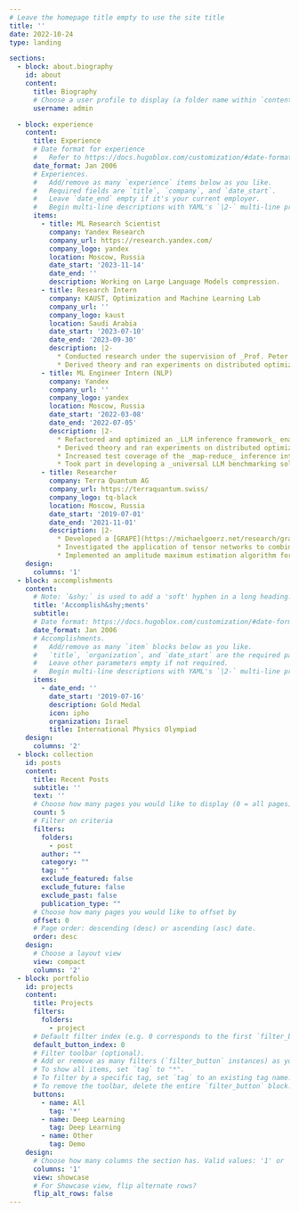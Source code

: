 ```yaml
---
# Leave the homepage title empty to use the site title
title: ''
date: 2022-10-24
type: landing

sections:
  - block: about.biography
    id: about
    content:
      title: Biography
      # Choose a user profile to display (a folder name within `content/authors/`)
      username: admin

  - block: experience
    content:
      title: Experience
      # Date format for experience
      #   Refer to https://docs.hugoblox.com/customization/#date-format
      date_format: Jan 2006
      # Experiences.
      #   Add/remove as many `experience` items below as you like.
      #   Required fields are `title`, `company`, and `date_start`.
      #   Leave `date_end` empty if it's your current employer.
      #   Begin multi-line descriptions with YAML's `|2-` multi-line prefix.
      items:
        - title: ML Research Scientist
          company: Yandex Research
          company_url: https://research.yandex.com/
          company_logo: yandex
          location: Moscow, Russia
          date_start: '2023-11-14'
          date_end: ''
          description: Working on Large Language Models compression.
        - title: Research Intern
          company: KAUST, Optimization and Machine Learning Lab
          company_url: ''
          company_logo: kaust
          location: Saudi Arabia
          date_start: '2023-07-10'
          date_end: '2023-09-30'
          description: |2-
            * Conducted research under the supervision of _Prof. Peter Richtárik_.
            * Derived theory and ran experiments on distributed optimization, focusing on communication compression.
        - title: ML Engineer Intern (NLP)
          company: Yandex
          company_url: ''
          company_logo: yandex
          location: Moscow, Russia
          date_start: '2022-03-08'
          date_end: '2022-07-05'
          description: |2-
            * Refactored and optimized an _LLM inference framework_ enabling abstract _tabular data_ insertion for efficient _map‑reduce_ inference.
            * Derived theory and ran experiments on distributed optimization, focusing on communication compression.
            * Increased test coverage of the _map‑reduce_ inference interface from 0 to 85% through rigorous unit testing.
            * Took part in developing a _universal LLM benchmarking solution_ adapting _two datasets_ for it.
        - title: Researcher
          company: Terra Quantum AG
          company_url: https://terraquantum.swiss/
          company_logo: tq-black
          location: Moscow, Russia
          date_start: '2019-07-01'
          date_end: '2021-11-01'
          description: |2-
            * Developed a [GRAPE](https://michaelgoerz.net/research/grape_june_2010_slides.pdf) based framework for algorithmic cooling and quantum computations.
            * Investigated the application of tensor networks to combinatorial optimisation.
            * Implemented an amplitude maximum estimation algorithm for pure states via tensor trains.
    design:
      columns: '1'
  - block: accomplishments
    content:
      # Note: `&shy;` is used to add a 'soft' hyphen in a long heading.
      title: 'Accomplish&shy;ments'
      subtitle:
      # Date format: https://docs.hugoblox.com/customization/#date-format
      date_format: Jan 2006
      # Accomplishments.
      #   Add/remove as many `item` blocks below as you like.
      #   `title`, `organization`, and `date_start` are the required parameters.
      #   Leave other parameters empty if not required.
      #   Begin multi-line descriptions with YAML's `|2-` multi-line prefix.
      items:
        - date_end: ''
          date_start: '2019-07-16'
          description: Gold Medal
          icon: ipho
          organization: Israel
          title: International Physics Olympiad
    design:
      columns: '2'
  - block: collection
    id: posts
    content:
      title: Recent Posts
      subtitle: ''
      text: ''
      # Choose how many pages you would like to display (0 = all pages)
      count: 5
      # Filter on criteria
      filters:
        folders:
          - post
        author: ""
        category: ""
        tag: ""
        exclude_featured: false
        exclude_future: false
        exclude_past: false
        publication_type: ""
      # Choose how many pages you would like to offset by
      offset: 0
      # Page order: descending (desc) or ascending (asc) date.
      order: desc
    design:
      # Choose a layout view
      view: compact
      columns: '2'
  - block: portfolio
    id: projects
    content:
      title: Projects
      filters:
        folders:
          - project
      # Default filter index (e.g. 0 corresponds to the first `filter_button` instance below).
      default_button_index: 0
      # Filter toolbar (optional).
      # Add or remove as many filters (`filter_button` instances) as you like.
      # To show all items, set `tag` to "*".
      # To filter by a specific tag, set `tag` to an existing tag name.
      # To remove the toolbar, delete the entire `filter_button` block.
      buttons:
        - name: All
          tag: '*'
        - name: Deep Learning
          tag: Deep Learning
        - name: Other
          tag: Demo
    design:
      # Choose how many columns the section has. Valid values: '1' or '2'.
      columns: '1'
      view: showcase
      # For Showcase view, flip alternate rows?
      flip_alt_rows: false
---
```

